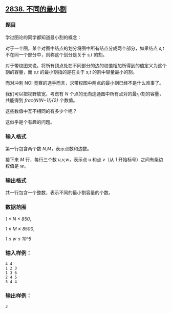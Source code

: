 ## [2838. 不同的最小割](https://www.acwing.com/problem/content/2840/)

### 题目

学过图论的同学都知道最小割的概念：

对于一个图，某个对图中结点的划分将图中所有结点分成两个部分，如果结点 *s,t* 不在同一个部分中，则称这个划分是关于 *s,t* 的割。

对于带权图来说，将所有顶点处在不同部分的边的权值相加所得到的值定义为这个割的容量，而 *s,t* 的最小割指的是在关于 *s,t* 的割中容量最小的割。

而对冲刺 NOI 竞赛的选手而言，求带权图中两点的最小割已经不是什么难事了。

我们可以把视野放宽，考虑有 *N* 个点的无向连通图中所有点对的最小割的容量，共能得到 *frac{N(N−1)}{2}* 个数值。

这些数值中互不相同的有多少个呢？

这似乎是个有趣的问题。

### 输入格式

第一行包含两个数 *N,M*，表示点数和边数。

接下来 *M* 行，每行三个数 *u,v,w*，表示点 *u* 和点 *v*（从 *1* 开始标号）之间有条边权值是 *w*。

### 输出格式

共一行包含一个整数，表示不同的最小割容量的个数。

### 数据范围

*1 ≤ N ≤ 850*,

*1 ≤ M ≤ 8500*,

*1 ≤ w ≤ 10^5*

### 输入样例：

```
4 4
1 2 3
1 3 6
2 4 5
3 4 4
```

### 输出样例：

```
3
```
